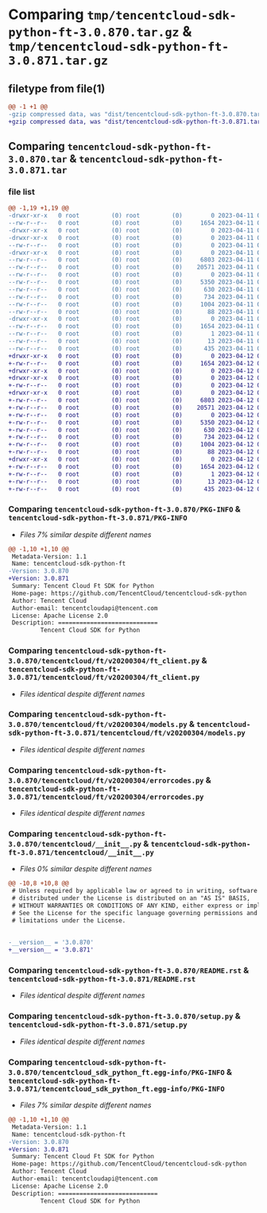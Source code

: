 # Comparing `tmp/tencentcloud-sdk-python-ft-3.0.870.tar.gz` & `tmp/tencentcloud-sdk-python-ft-3.0.871.tar.gz`

## filetype from file(1)

```diff
@@ -1 +1 @@
-gzip compressed data, was "dist/tencentcloud-sdk-python-ft-3.0.870.tar", last modified: Tue Apr 11 03:39:08 2023, max compression
+gzip compressed data, was "dist/tencentcloud-sdk-python-ft-3.0.871.tar", last modified: Wed Apr 12 00:25:01 2023, max compression
```

## Comparing `tencentcloud-sdk-python-ft-3.0.870.tar` & `tencentcloud-sdk-python-ft-3.0.871.tar`

### file list

```diff
@@ -1,19 +1,19 @@
-drwxr-xr-x   0 root         (0) root         (0)        0 2023-04-11 03:39:08.000000 tencentcloud-sdk-python-ft-3.0.870/
--rw-r--r--   0 root         (0) root         (0)     1654 2023-04-11 03:39:08.000000 tencentcloud-sdk-python-ft-3.0.870/PKG-INFO
-drwxr-xr-x   0 root         (0) root         (0)        0 2023-04-11 03:39:08.000000 tencentcloud-sdk-python-ft-3.0.870/tencentcloud/
-drwxr-xr-x   0 root         (0) root         (0)        0 2023-04-11 03:39:08.000000 tencentcloud-sdk-python-ft-3.0.870/tencentcloud/ft/
--rw-r--r--   0 root         (0) root         (0)        0 2023-04-11 03:39:08.000000 tencentcloud-sdk-python-ft-3.0.870/tencentcloud/ft/__init__.py
-drwxr-xr-x   0 root         (0) root         (0)        0 2023-04-11 03:39:08.000000 tencentcloud-sdk-python-ft-3.0.870/tencentcloud/ft/v20200304/
--rw-r--r--   0 root         (0) root         (0)     6803 2023-04-11 03:39:08.000000 tencentcloud-sdk-python-ft-3.0.870/tencentcloud/ft/v20200304/ft_client.py
--rw-r--r--   0 root         (0) root         (0)    20571 2023-04-11 03:39:08.000000 tencentcloud-sdk-python-ft-3.0.870/tencentcloud/ft/v20200304/models.py
--rw-r--r--   0 root         (0) root         (0)        0 2023-04-11 03:39:08.000000 tencentcloud-sdk-python-ft-3.0.870/tencentcloud/ft/v20200304/__init__.py
--rw-r--r--   0 root         (0) root         (0)     5350 2023-04-11 03:39:08.000000 tencentcloud-sdk-python-ft-3.0.870/tencentcloud/ft/v20200304/errorcodes.py
--rw-r--r--   0 root         (0) root         (0)      630 2023-04-11 03:39:08.000000 tencentcloud-sdk-python-ft-3.0.870/tencentcloud/__init__.py
--rw-r--r--   0 root         (0) root         (0)      734 2023-04-11 03:39:08.000000 tencentcloud-sdk-python-ft-3.0.870/README.rst
--rw-r--r--   0 root         (0) root         (0)     1004 2023-04-11 03:39:08.000000 tencentcloud-sdk-python-ft-3.0.870/setup.py
--rw-r--r--   0 root         (0) root         (0)       88 2023-04-11 03:39:08.000000 tencentcloud-sdk-python-ft-3.0.870/setup.cfg
-drwxr-xr-x   0 root         (0) root         (0)        0 2023-04-11 03:39:08.000000 tencentcloud-sdk-python-ft-3.0.870/tencentcloud_sdk_python_ft.egg-info/
--rw-r--r--   0 root         (0) root         (0)     1654 2023-04-11 03:39:08.000000 tencentcloud-sdk-python-ft-3.0.870/tencentcloud_sdk_python_ft.egg-info/PKG-INFO
--rw-r--r--   0 root         (0) root         (0)        1 2023-04-11 03:39:08.000000 tencentcloud-sdk-python-ft-3.0.870/tencentcloud_sdk_python_ft.egg-info/dependency_links.txt
--rw-r--r--   0 root         (0) root         (0)       13 2023-04-11 03:39:08.000000 tencentcloud-sdk-python-ft-3.0.870/tencentcloud_sdk_python_ft.egg-info/top_level.txt
--rw-r--r--   0 root         (0) root         (0)      435 2023-04-11 03:39:08.000000 tencentcloud-sdk-python-ft-3.0.870/tencentcloud_sdk_python_ft.egg-info/SOURCES.txt
+drwxr-xr-x   0 root         (0) root         (0)        0 2023-04-12 00:25:01.000000 tencentcloud-sdk-python-ft-3.0.871/
+-rw-r--r--   0 root         (0) root         (0)     1654 2023-04-12 00:25:01.000000 tencentcloud-sdk-python-ft-3.0.871/PKG-INFO
+drwxr-xr-x   0 root         (0) root         (0)        0 2023-04-12 00:25:01.000000 tencentcloud-sdk-python-ft-3.0.871/tencentcloud/
+drwxr-xr-x   0 root         (0) root         (0)        0 2023-04-12 00:25:01.000000 tencentcloud-sdk-python-ft-3.0.871/tencentcloud/ft/
+-rw-r--r--   0 root         (0) root         (0)        0 2023-04-12 00:25:01.000000 tencentcloud-sdk-python-ft-3.0.871/tencentcloud/ft/__init__.py
+drwxr-xr-x   0 root         (0) root         (0)        0 2023-04-12 00:25:01.000000 tencentcloud-sdk-python-ft-3.0.871/tencentcloud/ft/v20200304/
+-rw-r--r--   0 root         (0) root         (0)     6803 2023-04-12 00:25:01.000000 tencentcloud-sdk-python-ft-3.0.871/tencentcloud/ft/v20200304/ft_client.py
+-rw-r--r--   0 root         (0) root         (0)    20571 2023-04-12 00:25:01.000000 tencentcloud-sdk-python-ft-3.0.871/tencentcloud/ft/v20200304/models.py
+-rw-r--r--   0 root         (0) root         (0)        0 2023-04-12 00:25:01.000000 tencentcloud-sdk-python-ft-3.0.871/tencentcloud/ft/v20200304/__init__.py
+-rw-r--r--   0 root         (0) root         (0)     5350 2023-04-12 00:25:01.000000 tencentcloud-sdk-python-ft-3.0.871/tencentcloud/ft/v20200304/errorcodes.py
+-rw-r--r--   0 root         (0) root         (0)      630 2023-04-12 00:25:01.000000 tencentcloud-sdk-python-ft-3.0.871/tencentcloud/__init__.py
+-rw-r--r--   0 root         (0) root         (0)      734 2023-04-12 00:25:01.000000 tencentcloud-sdk-python-ft-3.0.871/README.rst
+-rw-r--r--   0 root         (0) root         (0)     1004 2023-04-12 00:25:01.000000 tencentcloud-sdk-python-ft-3.0.871/setup.py
+-rw-r--r--   0 root         (0) root         (0)       88 2023-04-12 00:25:01.000000 tencentcloud-sdk-python-ft-3.0.871/setup.cfg
+drwxr-xr-x   0 root         (0) root         (0)        0 2023-04-12 00:25:01.000000 tencentcloud-sdk-python-ft-3.0.871/tencentcloud_sdk_python_ft.egg-info/
+-rw-r--r--   0 root         (0) root         (0)     1654 2023-04-12 00:25:01.000000 tencentcloud-sdk-python-ft-3.0.871/tencentcloud_sdk_python_ft.egg-info/PKG-INFO
+-rw-r--r--   0 root         (0) root         (0)        1 2023-04-12 00:25:01.000000 tencentcloud-sdk-python-ft-3.0.871/tencentcloud_sdk_python_ft.egg-info/dependency_links.txt
+-rw-r--r--   0 root         (0) root         (0)       13 2023-04-12 00:25:01.000000 tencentcloud-sdk-python-ft-3.0.871/tencentcloud_sdk_python_ft.egg-info/top_level.txt
+-rw-r--r--   0 root         (0) root         (0)      435 2023-04-12 00:25:01.000000 tencentcloud-sdk-python-ft-3.0.871/tencentcloud_sdk_python_ft.egg-info/SOURCES.txt
```

### Comparing `tencentcloud-sdk-python-ft-3.0.870/PKG-INFO` & `tencentcloud-sdk-python-ft-3.0.871/PKG-INFO`

 * *Files 7% similar despite different names*

```diff
@@ -1,10 +1,10 @@
 Metadata-Version: 1.1
 Name: tencentcloud-sdk-python-ft
-Version: 3.0.870
+Version: 3.0.871
 Summary: Tencent Cloud Ft SDK for Python
 Home-page: https://github.com/TencentCloud/tencentcloud-sdk-python
 Author: Tencent Cloud
 Author-email: tencentcloudapi@tencent.com
 License: Apache License 2.0
 Description: ============================
         Tencent Cloud SDK for Python
```

### Comparing `tencentcloud-sdk-python-ft-3.0.870/tencentcloud/ft/v20200304/ft_client.py` & `tencentcloud-sdk-python-ft-3.0.871/tencentcloud/ft/v20200304/ft_client.py`

 * *Files identical despite different names*

### Comparing `tencentcloud-sdk-python-ft-3.0.870/tencentcloud/ft/v20200304/models.py` & `tencentcloud-sdk-python-ft-3.0.871/tencentcloud/ft/v20200304/models.py`

 * *Files identical despite different names*

### Comparing `tencentcloud-sdk-python-ft-3.0.870/tencentcloud/ft/v20200304/errorcodes.py` & `tencentcloud-sdk-python-ft-3.0.871/tencentcloud/ft/v20200304/errorcodes.py`

 * *Files identical despite different names*

### Comparing `tencentcloud-sdk-python-ft-3.0.870/tencentcloud/__init__.py` & `tencentcloud-sdk-python-ft-3.0.871/tencentcloud/__init__.py`

 * *Files 0% similar despite different names*

```diff
@@ -10,8 +10,8 @@
 # Unless required by applicable law or agreed to in writing, software
 # distributed under the License is distributed on an "AS IS" BASIS,
 # WITHOUT WARRANTIES OR CONDITIONS OF ANY KIND, either express or implied.
 # See the License for the specific language governing permissions and
 # limitations under the License.
 
 
-__version__ = '3.0.870'
+__version__ = '3.0.871'
```

### Comparing `tencentcloud-sdk-python-ft-3.0.870/README.rst` & `tencentcloud-sdk-python-ft-3.0.871/README.rst`

 * *Files identical despite different names*

### Comparing `tencentcloud-sdk-python-ft-3.0.870/setup.py` & `tencentcloud-sdk-python-ft-3.0.871/setup.py`

 * *Files identical despite different names*

### Comparing `tencentcloud-sdk-python-ft-3.0.870/tencentcloud_sdk_python_ft.egg-info/PKG-INFO` & `tencentcloud-sdk-python-ft-3.0.871/tencentcloud_sdk_python_ft.egg-info/PKG-INFO`

 * *Files 7% similar despite different names*

```diff
@@ -1,10 +1,10 @@
 Metadata-Version: 1.1
 Name: tencentcloud-sdk-python-ft
-Version: 3.0.870
+Version: 3.0.871
 Summary: Tencent Cloud Ft SDK for Python
 Home-page: https://github.com/TencentCloud/tencentcloud-sdk-python
 Author: Tencent Cloud
 Author-email: tencentcloudapi@tencent.com
 License: Apache License 2.0
 Description: ============================
         Tencent Cloud SDK for Python
```

